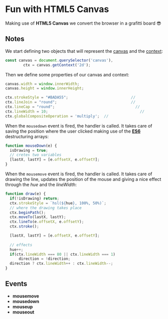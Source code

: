# Fun with HTML5 Canvas

Making use of **HTML5 Canvas** we convert the browser in a grafitti board 😎

## Notes

We start defining two objects that will represent the [canvas][1] and the [context][2]:

```javascript
const canvas = document.querySelector('canvas'),
        ctx = canvas.getContext('2d');
```

Then we define some properties of our canvas and context:

```javascript
canvas.width = window.innerWidth;
canvas.height = window.innerHeight;

ctx.strokeStyle = "#BADA55";						    //
ctx.lineJoin = "round";							  	    //
ctx.lineCap = "round";								      //
ctx.lineWidth = 10;									        //
ctx.globalCompositeOperation = 'multiply';	//
```

When the `mousedown` event  is fired, the handler is called. It takes care of 
saving the position where the user clicked making use of the **[ES6][3]** destructuring
arrays:

```javascript
function mouseDown(e) {
  isDrawing = true;
  // cretes two variables 
  [lastX, lastY] = [e.offsetX, e.offsetY];
}
```

When the `mousemove` event  is fired, the handler is called. It takes care of drawing the line,
updates the position of the mouse and giving a nice effect through the *hue*
and the *lineWidth*:

```javascript
function draw(e) {
  if(!isDrawing) return;
  ctx.strokeStyle = `hsl(${hue}, 100%, 50%)`;
  // where the drawing takes place
  ctx.beginPath();
  ctx.moveTo(lastX, lastY);
  ctx.lineTo(e.offsetX, e.offsetY);
  ctx.stroke();

  [lastX, lastY] = [e.offsetX, e.offsetY];
  
  // effects
  hue++; 
  if(ctx.lineWidth === 80 || ctx.lineWidth === 1)
      direction = !direction;
  direction ? ctx.lineWidth++ : ctx.lineWidth--;
}
```

## Events

* **mousemove**
* **mousedown**
* **mouseup**
* **mouseout**

[1]:https://developer.mozilla.org/en-US/docs/Web/API/Canvas_API
[2]:https://developer.mozilla.org/en/docs/Web/API/CanvasRenderingContext2D
[3]:https://developer.mozilla.org/en/docs/Web/JavaScript/Reference/Operators/Destructuring_assignment